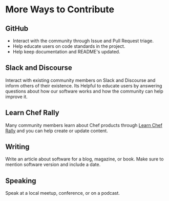 # More Ways to Contribute

## GitHub

 * Interact with the community through Issue and Pull Request triage.
 * Help educate users on code standards in the project.
 * Help keep documentation and README's updated.

## Slack and Discourse

Interact with existing community members on Slack and Discourse and inform others of their existence. Its Helpful to educate users by answering questions about how our software works and how the community can help improve it.

## Learn Chef Rally

Many community members learn about Chef products through [Learn Chef Rally](https://learn.chef.io) and you can help create or update content.

## Writing

Write an article about software for a blog, magazine, or book. Make sure to mention software version and include a date.

## Speaking

Speak at a local meetup, conference, or on a podcast.